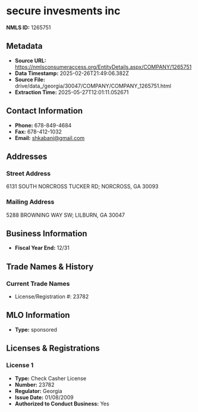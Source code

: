 # secure invesments inc

**NMLS ID:** 1265751

## Metadata
- **Source URL:** https://nmlsconsumeraccess.org/EntityDetails.aspx/COMPANY/1265751
- **Data Timestamp:** 2025-02-26T21:49:06.382Z
- **Source File:** drive/data_/georgia/30047/COMPANY/COMPANY_1265751.html
- **Extraction Time:** 2025-05-27T12:01:11.052671

## Contact Information
- **Phone:** 678-849-4684
- **Fax:** 678-412-1032
- **Email:** shkabani@gmail.com

## Addresses
### Street Address
6131 SOUTH NORCROSS TUCKER RD; NORCROSS, GA 30093

### Mailing Address
5288 BROWNING WAY SW; LILBURN, GA 30047

## Business Information
- **Fiscal Year End:** 12/31

## Trade Names & History
### Current Trade Names
- License/Registration #: 23782

## MLO Information
- **Type:** sponsored

## Licenses & Registrations

### License 1
- **Type:** Check Casher License
- **Number:** 23782
- **Regulator:** Georgia
- **Issue Date:** 01/08/2009
- **Authorized to Conduct Business:** Yes
